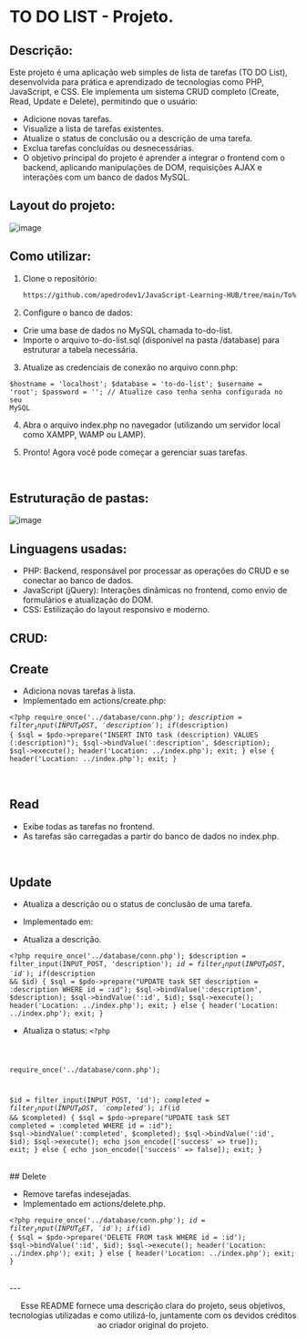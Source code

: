 # TO DO LIST - Projeto.

## Descrição:

Este projeto é uma aplicação web simples de lista de tarefas (TO DO List), desenvolvida para prática e aprendizado de tecnologias como PHP, JavaScript, e CSS. Ele implementa um sistema CRUD completo (Create, Read, Update e Delete), permitindo que o usuário:

- Adicione novas tarefas.
- Visualize a lista de tarefas existentes.
- Atualize o status de conclusão ou a descrição de uma tarefa.
- Exclua tarefas concluídas ou desnecessárias.
- O objetivo principal do projeto é aprender a integrar o frontend com o backend, aplicando manipulações de DOM, requisições AJAX e interações com um banco de dados MySQL.


## Layout do projeto:

![image](https://github.com/user-attachments/assets/3d80ae70-6b62-4731-a58b-587751e67572)



## Como utilizar: 
1. Clone o repositório:
   ```bash
   https://github.com/apedrodev1/JavaScript-Learning-HUB/tree/main/To%20do%20list
2. Configure o banco de dados:

- Crie uma base de dados no MySQL chamada to-do-list.
- Importe o arquivo to-do-list.sql (disponível na pasta /database) para estruturar a tabela necessária.

3. Atualize as credenciais de conexão no arquivo conn.php:
   
<code>$hostname = 'localhost';
      $database = 'to-do-list';
      $username = 'root';
      $password = ''; // Atualize caso tenha senha configurada no seu MySQL</code>


4. Abra o arquivo index.php no navegador (utilizando um servidor local como XAMPP, WAMP ou LAMP).

5. Pronto! Agora você pode começar a gerenciar suas tarefas.
<br>


## Estruturação de pastas:
![image](https://github.com/user-attachments/assets/ad40ac58-3f42-4963-b742-bb6856aa1a00)



## Linguagens usadas:

- PHP: Backend, responsável por processar as operações do CRUD e se conectar ao banco de dados.
- JavaScript (jQuery): Interações dinâmicas no frontend, como envio de formulários e atualização do DOM.
- CSS: Estilização do layout responsivo e moderno.


## CRUD:
## Create
- Adiciona novas tarefas à lista.
- Implementado em actions/create.php:

<code><?php
require_once('../database/conn.php');
$description = filter_input(INPUT_POST,  'description');
if ($description) {
    $sql = $pdo->prepare("INSERT INTO task (description) VALUES (:description)");
    $sql->bindValue(':description', $description);
    $sql->execute();
    header('Location: ../index.php');
    exit;
} else {
    header('Location: ../index.php');
    exit;
}
</code>

<br>

## Read
- Exibe todas as tarefas no frontend.
- As tarefas são carregadas a partir do banco de dados no index.php.

<br>

## Update
- Atualiza a descrição ou o status de conclusão de uma tarefa.
- Implementado em:

- Atualiza a descrição.

<code><?php
require_once('../database/conn.php');
$description = filter_input(INPUT_POST, 'description');
$id = filter_input(INPUT_POST, 'id');
if ($description && $id) {
    $sql = $pdo->prepare("UPDATE task SET description = :description WHERE id = :id");
    $sql->bindValue(':description', $description);
    $sql->bindValue(':id', $id);
    $sql->execute();
    header('Location: ../index.php');
    exit;
} else {
    header('Location: ../index.php');
    exit;
}</code>


- Atualiza o status:
<code><?php

require_once('../database/conn.php');

$id = filter_input(INPUT_POST, 'id');
$completed = filter_input(INPUT_POST, 'completed');
if ($id && $completed) {
    $sql = $pdo->prepare("UPDATE task SET completed = :completed WHERE id = :id");
    $sql->bindValue(':completed', $completed);
    $sql->bindValue(':id', $id);
    $sql->execute();
    echo json_encode(['success' => true]);
    exit;
} else {
    echo json_encode(['success' => false]);
    exit;
}
</code> 

<br>
## Delete

- Remove tarefas indesejadas.
- Implementado em actions/delete.php.

<code><?php
require_once('../database/conn.php');
$id = filter_input(INPUT_GET, 'id');
if ($id) {
    $sql = $pdo->prepare('DELETE FROM task WHERE id = :id');
    $sql->bindValue(':id', $id);
    $sql->execute();
    header('Location: ../index.php');
    exit;
} else {
    header('Location: ../index.php');
    exit;
}</code>

<br>
 ---
  
  <br>
  <p align="center">
  Esse README fornece uma descrição clara do projeto, seus objetivos, tecnologias utilizadas e como utilizá-lo, juntamente com os devidos créditos ao criador original do projeto.
</p>



